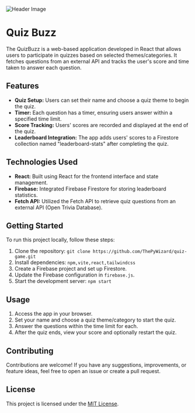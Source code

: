 
![Header Image](https://github.com/ThePyWizard/quiz-game/assets/91713896/f0b819ee-f7b6-4cff-b892-7644caad1d1c)

# Quiz Buzz

The QuizBuzz is a web-based application developed in React that allows users to participate in quizzes based on selected themes/categories. It fetches questions from an external API and tracks the user's score and time taken to answer each question.

## Features

- **Quiz Setup:** Users can set their name and choose a quiz theme to begin the quiz.
- **Timer:** Each question has a timer, ensuring users answer within a specified time limit.
- **Score Tracking:** Users' scores are recorded and displayed at the end of the quiz.
- **Leaderboard Integration:** The app adds users' scores to a Firestore collection named "leaderboard-stats" after completing the quiz.

## Technologies Used

- **React:** Built using React for the frontend interface and state management.
- **Firebase:** Integrated Firebase Firestore for storing leaderboard statistics.
- **Fetch API:** Utilized the Fetch API to retrieve quiz questions from an external API (Open Trivia Database).

## Getting Started

To run this project locally, follow these steps:

1. Clone the repository: `git clone https://github.com/ThePyWizard/quiz-game.git`
2. Install dependencies: `npm,vite,react,tailwindcss`
3. Create a Firebase project and set up Firestore.
4. Update the Firebase configuration in `firebase.js`.
5. Start the development server: `npm start`

## Usage

1. Access the app in your browser.
2. Set your name and choose a quiz theme/category to start the quiz.
3. Answer the questions within the time limit for each.
4. After the quiz ends, view your score and optionally restart the quiz.      

## Contributing

Contributions are welcome! If you have any suggestions, improvements, or feature ideas, feel free to open an issue or create a pull request.

## License

This project is licensed under the [MIT License](LICENSE).
